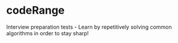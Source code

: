 codeRange
=========

Interview preparation tests - Learn by repetitively solving common algorithms in order to stay sharp!
